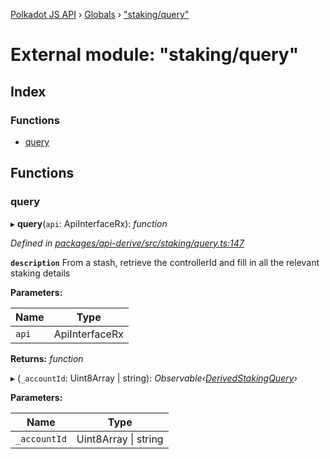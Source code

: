 [Polkadot JS API](../README.md) › [Globals](../globals.md) › ["staking/query"](_staking_query_.md)

# External module: "staking/query"

## Index

### Functions

* [query](_staking_query_.md#query)

## Functions

###  query

▸ **query**(`api`: ApiInterfaceRx): *function*

*Defined in [packages/api-derive/src/staking/query.ts:147](https://github.com/polkadot-js/api/blob/64ff226535/packages/api-derive/src/staking/query.ts#L147)*

**`description`** From a stash, retrieve the controllerId and fill in all the relevant staking details

**Parameters:**

Name | Type |
------ | ------ |
`api` | ApiInterfaceRx |

**Returns:** *function*

▸ (`_accountId`: Uint8Array | string): *Observable‹[DerivedStakingQuery](../interfaces/_types_.derivedstakingquery.md)›*

**Parameters:**

Name | Type |
------ | ------ |
`_accountId` | Uint8Array &#124; string |
